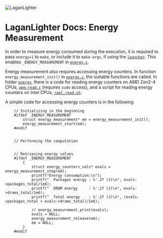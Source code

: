 ![LaganLighter](https://hpgp.net/LaganLighter/headers/header-seagul.jpg) 

#  LaganLighter Docs: Energy Measurement

In order to measure energy consumed during the execution, it is required to pass `energy=1` to `make`, or
include it to `make-args`, if using the [`launcher`](0.3-launcher.md). This enables `_ENERGY_MEASUREMENT` in 
[`energy.c`](../energy.c).

Energy measurement also requires accessing energy counters. In function `energy_measurement_init()` in
[`energy.c`](../energy.c), the suitable functions are called. In folder [`energy`](../energy), there is 
a code for reading energy counters on AMD Zen2-4 CPUs, [`apm-read.c`](../energy/AMD/apm-read.c) (requires
`sudo` access), and a script for reading energy counters on Intel CPUs, [`rapl_read.sh`](../energy/Intel/rapl_read.sh).

A simple code for accessing energy counters is in the following

```
	// Initializing in the beginning
	#ifdef _ENERGY_MEASUREMENT
		struct energy_measurement* em = energy_measurement_init();
		energy_measurement_start(em);
	#endif


	// Performing the computation


	// Retrieving energy values
	#ifdef _ENERGY_MEASUREMENT
		{
			struct energy_counters_vals* evals = energy_measurement_stop(em);
			printf("Energy consumption:\n");
			printf("  Packages energy : %'.2f (J)\n", evals->packages_total/1e6);
			printf("  DRAM energy     : %'.2f (J)\n", evals->drams_total/1e6);
			printf("  Total energy    : %'.2f (J)\n", (evals->packages_total + evals->drams_total)/1e6);
			
			// energy_measurement_print(evals);
			evals = NULL;
			energy_measurement_release(em);
			em = NULL;
		}
	#endif

```

